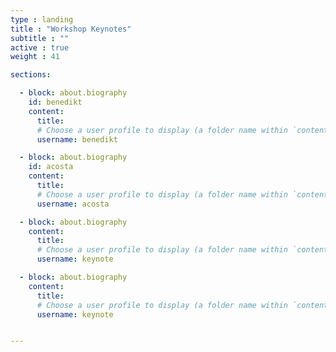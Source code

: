 ```yaml
---
type : landing
title : "Workshop Keynotes"
subtitle : ""
active : true
weight : 41

sections:

  - block: about.biography
    id: benedikt
    content:
      title: 
      # Choose a user profile to display (a folder name within `content/authors/`)
      username: benedikt

  - block: about.biography
    id: acosta
    content:
      title: 
      # Choose a user profile to display (a folder name within `content/authors/`)
      username: acosta

  - block: about.biography
    content:
      title: 
      # Choose a user profile to display (a folder name within `content/authors/`)
      username: keynote

  - block: about.biography
    content:
      title: 
      # Choose a user profile to display (a folder name within `content/authors/`)
      username: keynote


---
```

